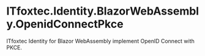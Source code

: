 # ITfoxtec.Identity.BlazorWebAssembly.OpenidConnectPkce
ITfoxtec Identity for Blazor WebAssembly implement OpenID Connect with PKCE.
